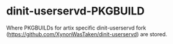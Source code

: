 # dinit-userservd-PKGBUILD

Where PKGBUILDs for artix specific dinit-userservd fork (https://github.com/XynonWasTaken/dinit-userservd) are stored.

